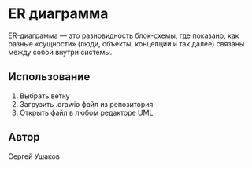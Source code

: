 # ER диаграмма
ER-диаграмма — это разновидность блок-схемы, где показано, как разные «сущности» (люди, объекты, концепции и так далее) связаны между собой внутри системы.
## Использование
1. Выбрать ветку
2. Загрузить .drawio файл из репозитория
2. Открыть файл в любом редакторе UML
## Автор
Сергей Ушаков
